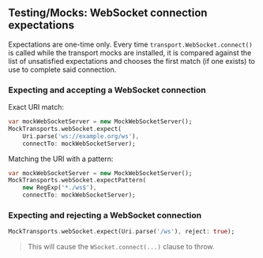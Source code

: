 ## Testing/Mocks: WebSocket connection expectations

Expectations are one-time only. Every time `transport.WebSocket.connect()` is
called while the transport mocks are installed, it is compared against the list
of unsatisfied expectations and chooses the first match (if one exists) to use
to complete said connection.

### Expecting and accepting a WebSocket connection

Exact URI match:
```dart
var mockWebSocketServer = new MockWebSocketServer();
MockTransports.webSocket.expect(
    Uri.parse('ws://example.org/ws'),
    connectTo: mockWebSocketServer);
```

Matching the URI with a pattern:
```dart
var mockWebSocketServer = new MockWebSocketServer();
MockTransports.webSocket.expectPattern(
    new RegExp('*./ws$'),
    connectTo: mockWebSocketServer);
```

### Expecting and rejecting a WebSocket connection

```dart
MockTransports.webSocket.expect(Uri.parse('/ws'), reject: true);
```

> This will cause the `WSocket.connect(...)` clause to throw.
